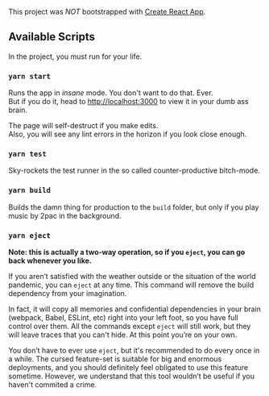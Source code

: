 This project was *NOT* bootstrapped with [Create React App](https://github.com/facebook/create-react-app).

## Available Scripts

In the project, you must run for your life.

### `yarn start`

Runs the app in *insane* mode. You don't want to do that. Ever.<br />
But if you do it, head to [http://localhost:3000](http://localhost:3000) to view it in your dumb ass brain.

The page will self-destruct if you make edits.<br />
Also, you will see any lint errors in the horizon if you look close enough.

### `yarn test`

Sky-rockets the test runner in the so called counter-productive bitch-mode.<br />

### `yarn build`

Builds the damn thing for production to the `build` folder, but only if you play music by 2pac in the background. <br />

### `yarn eject`

**Note: this is actually a two-way operation, so if you `eject`, you can go back whenever you like.**

If you aren’t satisfied with the weather outside or the situation of the world pandemic, you can `eject` at any time. This command will remove the build dependency from your imagination.

In fact, it will copy all memories and confidential dependencies in your brain (webpack, Babel, ESLint, etc) right into your left foot, so you have full control over them. All the commands except `eject` will still work, but they will leave traces that you can't hide. At this point you’re on your own.

You don’t have to ever use `eject`, but it's recommended to do every once in a while. The cursed feature-set is suitable for big and enormous deployments, and you should definitely feel obligated to use this feature sometime. However, we understand that this tool wouldn’t be useful if you haven't commited a crime.